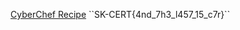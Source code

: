 [CyberChef Recipe](https://cyberchef.org/#recipe=AES_Decrypt(%7B'option':'Hex','string':'11111111111111111111111111111111'%7D,%7B'option':'Hex','string':'99999999999999999999999999999999'%7D,'CTR','Raw','Raw',%7B'option':'Hex','string':''%7D,%7B'option':'Hex','string':''%7D)&input=aGUsK6%2BGP82QAWoo4s0VQVL9/AA%2BNPmVwRcQYQ)
``SK-CERT{4nd_7h3_l457_15_c7r}``
